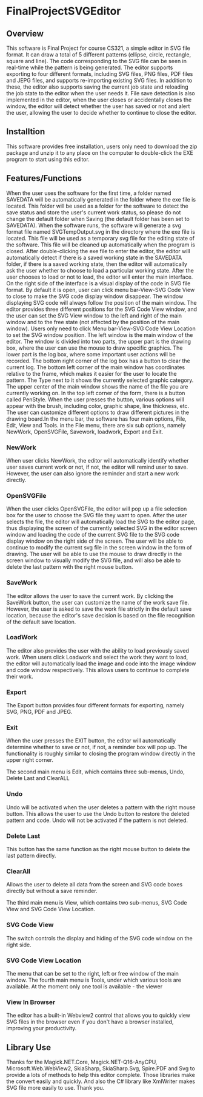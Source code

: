 # FinalProjectSVGEditor
## Overview
This software is Final Project for course CS321, a simple editor in SVG file format. It can draw a total of 5 different patterns (ellipse, circle, rectangle, square and line). The code corresponding to the SVG file can be seen in real-time while the pattern is being generated. The editor supports exporting to four different formats, including SVG files, PNG files, PDF files and JEPG files, and supports re-importing existing SVG files. In addition to these, the editor also supports saving the current job state and reloading the job state to the editor when the user needs it. File save detection is also implemented in the editor, when the user closes or accidentally closes the window, the editor will detect whether the user has saved or not and alert the user, allowing the user to decide whether to continue to close the editor.

## Installtion
This software provides free installation, users only need to download the zip package and unzip it to any place on the computer to double-click the EXE program to start using this editor.

## Features/Functions
When the user uses the software for the first time, a folder named SAVEDATA will be automatically generated in the folder where the exe file is located. This folder will be used as a folder for the software to detect the save status and store the user's current work status, so please do not change the default folder when Saving (the default folder has been set to SAVEDATA). When the software runs, the software will generate a svg format file named SVGTempOutput.svg in the directory where the exe file is located. This file will be used as a temporary svg file for the editing state of the software. This file will be cleaned up automatically when the program is closed. After double-clicking the exe file to enter the editor, the editor will automatically detect if there is a saved working state in the SAVEDATA folder, if there is a saved working state, then the editor will automatically ask the user whether to choose to load a particular working state. After the user chooses to load or not to load, the editor will enter the main interface. On the right side of the interface is a visual display of the code in SVG file format. By default it is open, user can click menu bar-View-SVG Code View to close to make the SVG code display window disappear. The window displaying SVG code will always follow the position of the main window. The editor provides three different positions for the SVG Code View window, and the user can set the SVG View window to the left and right of the main window and to the free state (not affected by the position of the main window). Users only need to click Menu bar-View-SVG Code View Location to set the SVG window position. The left window is the main window of the editor. The window is divided into two parts, the upper part is the drawing box, where the user can use the mouse to draw specific graphics. The lower part is the log box, where some important user actions will be recorded. The bottom right corner of the log box has a button to clear the current log. The bottom left corner of the main window has coordinates relative to the frame, which makes it easier for the user to locate the pattern. The Type next to it shows the currently selected graphic category. The upper center of the main window shows the name of the file you are currently working on. In the top left corner of the form, there is a button called PenStyle. When the user presses the button, various options will appear with the brush, including color, graphic shape, line thickness, etc. The user can customize different options to draw different pictures in the drawing board.In the menu bar, the software has four main options, File, Edit, View and Tools. in the File menu, there are six sub options, namely NewWork, OpenSVGFile, Savework, loadwork, Export and Exit.

### NewWork
When user clicks NewWork, the editor will automatically identify whether user saves current work or not, if not, the editor will remind user to save. However, the user can also ignore the reminder and start a new work directly.
### OpenSVGFile
When the user clicks OpenSVGFile, the editor will pop up a file selection box for the user to choose the SVG file they want to open. After the user selects the file, the editor will automatically load the SVG to the editor page, thus displaying the screen of the currently selected SVG in the editor screen window and loading the code of the current SVG file to the SVG code display window on the right side of the screen. The user will be able to continue to modify the current svg file in the screen window in the form of drawing. The user will be able to use the mouse to draw directly in the screen window to visually modify the SVG file, and will also be able to delete the last pattern with the right mouse button.
### SaveWork
The editor allows the user to save the current work. By clicking the SaveWork button, the user can customize the name of the work save file. However, the user is asked to save the work file strictly in the default save location, because the editor's save decision is based on the file recognition of the default save location.
### LoadWork
The editor also provides the user with the ability to load previously saved work. When users click Loadwork and select the work they want to load, the editor will automatically load the image and code into the image window and code window respectively. This allows users to continue to complete their work.
### Export
The Export button provides four different formats for exporting, namely SVG, PNG, PDF and JPEG.
### Exit
When the user presses the EXIT button, the editor will automatically determine whether to save or not, if not, a reminder box will pop up. The functionality is roughly similar to closing the program window directly in the upper right corner.

The second main menu is Edit, which contains three sub-menus, Undo, Delete Last and ClearALL

### Undo
Undo will be activated when the user deletes a pattern with the right mouse button. This allows the user to use the Undo
button to restore the deleted pattern and code. Undo will not be activated if the pattern is not deleted.
### Delete Last
This button has the same function as the right mouse button to delete the last pattern directly.
### ClearAll
Allows the user to delete all data from the screen and SVG code boxes directly but without a save reminder.

The third main menu is View, which contains two sub-menus, SVG Code View and SVG Code View Location.
### SVG Code View
The switch controls the display and hiding of the SVG code window on the right side.
### SVG Code View Location
The menu that can be set to the right, left or free window of the main window.
The fourth main menu is Tools, under which various tools are available. At the moment only one tool is available - the viewer
### View In Browser
The editor has a built-in Webview2 control that allows you to quickly view SVG files in the browser even if you don't have a browser installed, improving your productivity.
## Library Use
Thanks for the Magick.NET.Core, Magick.NET-Q16-AnyCPU, Microsoft.Web.WebView2, SkiaSharp, SkiaSharp.Svg, Spire.PDF and Svg to provide a lots of methods to help this editor complete. Those libraries make the convert easily and quickly. And also the C# library like XmlWriter makes SVG file more easily to use. Thank you.

